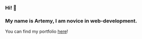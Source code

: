 ### Hi! 👋
### My name is Artemy, I am novice in web-development.
You can find my portfolio [here](https://favorite-movies.nomoredomains.xyz)!
